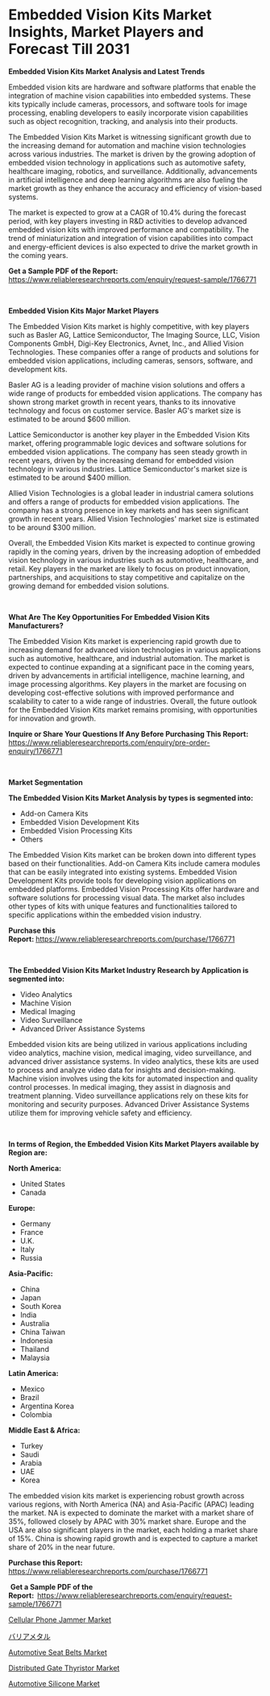 <p><h1>Embedded Vision Kits Market Insights, Market Players and Forecast Till 2031</h1></p><p><strong>Embedded Vision Kits Market Analysis and Latest Trends</strong></p>
<p><p>Embedded vision kits are hardware and software platforms that enable the integration of machine vision capabilities into embedded systems. These kits typically include cameras, processors, and software tools for image processing, enabling developers to easily incorporate vision capabilities such as object recognition, tracking, and analysis into their products.</p><p>The Embedded Vision Kits Market is witnessing significant growth due to the increasing demand for automation and machine vision technologies across various industries. The market is driven by the growing adoption of embedded vision technology in applications such as automotive safety, healthcare imaging, robotics, and surveillance. Additionally, advancements in artificial intelligence and deep learning algorithms are also fueling the market growth as they enhance the accuracy and efficiency of vision-based systems.</p><p>The market is expected to grow at a CAGR of 10.4% during the forecast period, with key players investing in R&D activities to develop advanced embedded vision kits with improved performance and compatibility. The trend of miniaturization and integration of vision capabilities into compact and energy-efficient devices is also expected to drive the market growth in the coming years.</p></p>
<p><strong>Get a Sample PDF of the Report:&nbsp;</strong> <a href="https://www.reliableresearchreports.com/enquiry/request-sample/1766771">https://www.reliableresearchreports.com/enquiry/request-sample/1766771</a></p>
<p>&nbsp;</p>
<p><strong>Embedded Vision Kits Major Market Players</strong></p>
<p><p>The Embedded Vision Kits market is highly competitive, with key players such as Basler AG, Lattice Semiconductor, The Imaging Source, LLC, Vision Components GmbH, Digi-Key Electronics, Avnet, Inc., and Allied Vision Technologies. These companies offer a range of products and solutions for embedded vision applications, including cameras, sensors, software, and development kits.</p><p>Basler AG is a leading provider of machine vision solutions and offers a wide range of products for embedded vision applications. The company has shown strong market growth in recent years, thanks to its innovative technology and focus on customer service. Basler AG's market size is estimated to be around $600 million.</p><p>Lattice Semiconductor is another key player in the Embedded Vision Kits market, offering programmable logic devices and software solutions for embedded vision applications. The company has seen steady growth in recent years, driven by the increasing demand for embedded vision technology in various industries. Lattice Semiconductor's market size is estimated to be around $400 million.</p><p>Allied Vision Technologies is a global leader in industrial camera solutions and offers a range of products for embedded vision applications. The company has a strong presence in key markets and has seen significant growth in recent years. Allied Vision Technologies' market size is estimated to be around $300 million.</p><p>Overall, the Embedded Vision Kits market is expected to continue growing rapidly in the coming years, driven by the increasing adoption of embedded vision technology in various industries such as automotive, healthcare, and retail. Key players in the market are likely to focus on product innovation, partnerships, and acquisitions to stay competitive and capitalize on the growing demand for embedded vision solutions.</p></p>
<p>&nbsp;</p>
<p><strong>What Are The Key Opportunities For Embedded Vision Kits Manufacturers?</strong></p>
<p><p>The Embedded Vision Kits market is experiencing rapid growth due to increasing demand for advanced vision technologies in various applications such as automotive, healthcare, and industrial automation. The market is expected to continue expanding at a significant pace in the coming years, driven by advancements in artificial intelligence, machine learning, and image processing algorithms. Key players in the market are focusing on developing cost-effective solutions with improved performance and scalability to cater to a wide range of industries. Overall, the future outlook for the Embedded Vision Kits market remains promising, with opportunities for innovation and growth.</p></p>
<p><strong>Inquire or Share Your Questions If Any Before Purchasing This Report:</strong> <a href="https://www.reliableresearchreports.com/enquiry/pre-order-enquiry/1766771">https://www.reliableresearchreports.com/enquiry/pre-order-enquiry/1766771</a></p>
<p>&nbsp;</p>
<p><strong>Market Segmentation</strong></p>
<p><strong>The Embedded Vision Kits Market Analysis by types is segmented into:</strong></p>
<p><ul><li>Add-on Camera Kits</li><li>Embedded Vision Development Kits</li><li>Embedded Vision Processing Kits</li><li>Others</li></ul></p>
<p><p>The Embedded Vision Kits market can be broken down into different types based on their functionalities. Add-on Camera Kits include camera modules that can be easily integrated into existing systems. Embedded Vision Development Kits provide tools for developing vision applications on embedded platforms. Embedded Vision Processing Kits offer hardware and software solutions for processing visual data. The market also includes other types of kits with unique features and functionalities tailored to specific applications within the embedded vision industry.</p></p>
<p><strong>Purchase this Report:&nbsp;</strong><a href="https://www.reliableresearchreports.com/purchase/1766771">https://www.reliableresearchreports.com/purchase/1766771</a></p>
<p>&nbsp;</p>
<p><strong>The Embedded Vision Kits Market Industry Research by Application is segmented into:</strong></p>
<p><ul><li>Video Analytics</li><li>Machine Vision</li><li>Medical Imaging</li><li>Video Surveillance</li><li>Advanced Driver Assistance Systems</li></ul></p>
<p><p>Embedded vision kits are being utilized in various applications including video analytics, machine vision, medical imaging, video surveillance, and advanced driver assistance systems. In video analytics, these kits are used to process and analyze video data for insights and decision-making. Machine vision involves using the kits for automated inspection and quality control processes. In medical imaging, they assist in diagnosis and treatment planning. Video surveillance applications rely on these kits for monitoring and security purposes. Advanced Driver Assistance Systems utilize them for improving vehicle safety and efficiency.</p></p>
<p>&nbsp;</p>
<p><strong>In terms of Region, the Embedded Vision Kits Market Players available by Region are:</strong></p>
<p>
    <p> <strong> North America: </strong>
        <ul>
            <li>United States</li>
            <li>Canada</li>
        </ul>
        </p> 
    <p> <strong> Europe: </strong>
        <ul>
            <li>Germany</li>
            <li>France</li>
            <li>U.K.</li>
            <li>Italy</li>
            <li>Russia</li>
        </ul>
        </p> 
    <p> <strong> Asia-Pacific: </strong>
        <ul>
            <li>China</li>
            <li>Japan</li>
            <li>South Korea</li>
            <li>India</li>
            <li>Australia</li>
            <li>China Taiwan</li>
            <li>Indonesia</li>
            <li>Thailand</li>
            <li>Malaysia</li>
        </ul>
        </p> 
    <p> <strong> Latin America: </strong>
        <ul>
            <li>Mexico</li>
            <li>Brazil</li>
            <li>Argentina Korea</li>
            <li>Colombia</li>
        </ul>
        </p> 
    <p> <strong> Middle East & Africa: </strong>
        <ul>
            <li>Turkey</li>
            <li>Saudi</li>
            <li>Arabia</li>
            <li>UAE</li>
            <li>Korea</li>
        </ul>
    </p>
    </p>
<p><p>The embedded vision kits market is experiencing robust growth across various regions, with North America (NA) and Asia-Pacific (APAC) leading the market. NA is expected to dominate the market with a market share of 35%, followed closely by APAC with 30% market share. Europe and the USA are also significant players in the market, each holding a market share of 15%. China is showing rapid growth and is expected to capture a market share of 20% in the near future.</p></p>
<p><strong>Purchase this Report: </strong><a href="https://www.reliableresearchreports.com/purchase/1766771">https://www.reliableresearchreports.com/purchase/1766771</a></p>
<p>&nbsp;<strong>Get a Sample PDF of the Report:&nbsp;&nbsp;</strong><a href="https://www.reliableresearchreports.com/enquiry/request-sample/1766771">https://www.reliableresearchreports.com/enquiry/request-sample/1766771</a></p>
<p><strong></strong></p>
<p><p><a href="https://github.com/changoleonlaverguenzanoexiste/Market-Research-Report-List-2/blob/main/cellular-phone-jammer-market.md">Cellular Phone Jammer Market</a></p><p><a href="https://github.com/avbqbctihcbe2/Market-Research-Report-List-1/blob/main/311019313193.md">バリアメタル</a></p><p><a href="https://issuu.com/reportprime-2/docs/automotive-seat-belts-market-size-2030.pptx">Automotive Seat Belts Market</a></p><p><a href="https://github.com/dimitrishawkinswaynenp91rgz/Market-Research-Report-List-2/blob/main/distributed-gate-thyristor-market.md">Distributed Gate Thyristor Market</a></p><p><a href="https://issuu.com/reportprime-2/docs/automotive-silicone-market-size-2030.pptx">Automotive Silicone Market</a></p></p>